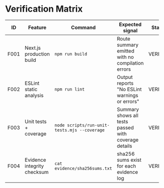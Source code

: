# Verification Matrix

| ID   | Feature                     | Command                                   | Expected signal                                       | Status    | Evidence |
|------|-----------------------------|-------------------------------------------|-------------------------------------------------------|-----------|----------|
| F001 | Next.js production build    | `npm run build`                           | Route summary emitted with no compilation errors      | VERIFIED  | [build](evidence/build.log) |
| F002 | ESLint static analysis      | `npm run lint`                            | Output reports "No ESLint warnings or errors"        | VERIFIED  | [lint](evidence/lint.log) |
| F003 | Unit tests + coverage       | `node scripts/run-unit-tests.mjs --coverage` | Summary shows all tests passed with coverage details | VERIFIED  | [unit-tests](evidence/unit-tests.log) |
| F004 | Evidence integrity checksum | `cat evidence/sha256sums.txt`             | sha256 sums exist for each evidence log               | VERIFIED  | [sha256sums](evidence/sha256sums.txt) |
